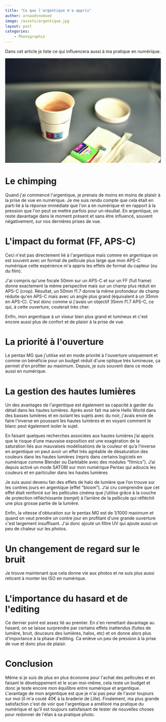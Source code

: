 ```yaml
---
title: "Ce que l'argentique m'a appris"
author: arnaudsnomsed
image: /assets/argentique.jpg
layout: post
categories:
    - Photographie
---
```


Dans cet article je liste ce qui influencera aussi à ma pratique en numérique.

![](/assets/argentique.jpg)

# Le chimping

Quand j'ai commencé l'argentique, je prenais de moins en moins de
plaisir à la prise de vue en numérique. Je me suis rendu compte que
cela était en parti lié à la réponse immédiate que l'on a en numérique
et en rapport à la pression que l'on peut se mettre parfois pour un
résultat. En argentique, on reste davantage dans le moment présent et
sans être influencé, souvent négativement, sur nos dernières prises de
vue.

# L'impact du format (FF, APS-C)

Ceci n'est pas directement lié à l'argentique mais comme en argentique
on est souvent avec un format de pellicule plus large que mon APS-C
numérique cette expérience m'a appris les effets de format du capteur
(ou du film).

J'ai compris qu'une focale 50mm sur un APS-C et sur un FF (full frame)
donne exactement la même perspective mais sur un champ plus réduit en
APS-C (crop). Résultat, un 50mm f1.7 donne la même profondeur de champ
réduite qu'en APS-C mais avec un angle plus grand (équivalent à un
35mm en APS-C). C'est donc comme si j'avais un objectif 35mm f1.7
APS-C, ce qui, à cette ouverture, couterait très cher.

Enfin, mon argentique à un viseur bien plus grand et lumineux et c'est
encore aussi plus de confort et de plaisir à la prise de vue.


# La priorité à l'ouverture

Le pentax MG que j'utilise est en mode priorité à l'ouverture
uniquement et comme on bénéficie pour un budget réduit d'une optique
très lumineuse, ça permet d'en profiter au maximum.
Depuis, je suis souvent dans ce mode aussi en numérique.


# La gestion des hautes lumières

Un des avantages de l'argentique est également sa capacité à garder du
détail dans les hautes lumières. Après avoir fait ma série Hello World
dans des basses lumières et en isolant les sujets avec du noir,
j'avais envie de faire l'inverse en poussant les hautes lumières et en
voyant comment le blanc peut également isoler le sujet.

En faisant quelques recherches associées aux hautes lumières j’ai
appris que le risque d’une mauvaise exposition est une exagération de
la saturation liés aux mauvaises modélisations de la couleur et qu’a
l’inverse en argentique on peut avoir un effet très agréable de
désaturation des couleurs dans les hautes lumières (repris dans
certains logiciels en numérique comme Blender ou Darktable avec des
modules “filmics”). J’ai depuis activé un mode SATOBI sur mon
numérique Pentax qui adoucis les couleurs et en particulier dans les
hautes lumières

Je suis aussi devenu fan des effets de halo de lumière que l’on trouve
sur les contres jours en argentique (effet “bloom”). J’ai cru
comprendre que cet effet était renforcé sur les pellicules cinéma que
j’utilise grâce à la couche de protection réfléchissante (remjet) à
l’arrière de la pellicule qui réfléchit une plus grosse partie de la
lumière.

Enfin, la vitesse d'obturation sur le pentax MG est de 1/1000 maximum et
quand on veut prendre un contre jour en profitant d'une grande
ouverture c'est largement insuffisant. J'ai donc ajouté un filtre UV
qui ajoute aussi un peu de chaleur sur les photos.


# Un changement de regard sur le bruit

Je trouve maintenant que cela donne vie aux photos et ne suis plus
aussi reticent à monter les ISO en numérique.


# L'importance du hasard et de l'editing


Ce dernier point est assez lié au premier. En s'en remettant davantage
au hasard, on se laisse surprendre par certains effets inattendus
(fuites de lumière, bruit, douceurs des lumières, halos, etc) et on
donne alors plus d'importance à la phase d'editing. Ca enlève un peu
de pression à la prise de vue et donc plus de plaisir.


# Conclusion

Même si je suis de plus en plus économe pour l'achat des pellicules et
en faisant le développement et le scan moi-même, cela reste un budget
et donc je teste encore mon équilibre entre numérique et
argentique. L'avantage de mon argentique est que je n'ai pas peur de
l'avoir toujours sur moi (il m'a couté 40€ à la braderie de Lille).
Finalement, ma plus grande satisfaction c'est de voir que l'argentique
a amélioré ma pratique du numérique et qu'il est toujours satisfaisant
de tester de nouvelles choses pour redonner de l'élan à sa pratique
photo.
